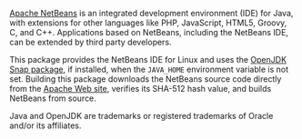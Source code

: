 [Apache NetBeans][netbeans] is an integrated development environment (IDE) for Java, with extensions for other languages like PHP, JavaScript, HTML5, Groovy, C, and C++. Applications based on NetBeans, including the NetBeans IDE, can be extended by third party developers.

This package provides the NetBeans IDE for Linux and uses the [OpenJDK Snap package][openjdk], if installed, when the `JAVA_HOME` environment variable is not set. Building this package downloads the NetBeans source code directly from the [Apache Web site][source], verifies its SHA-512 hash value, and builds NetBeans from source.

Java and OpenJDK are trademarks or registered trademarks of Oracle and/or its affiliates.

[netbeans]: https://netbeans.apache.org/
[openjdk]: https://snapcraft.io/openjdk
[source]: https://downloads.apache.org/netbeans/netbeans/

